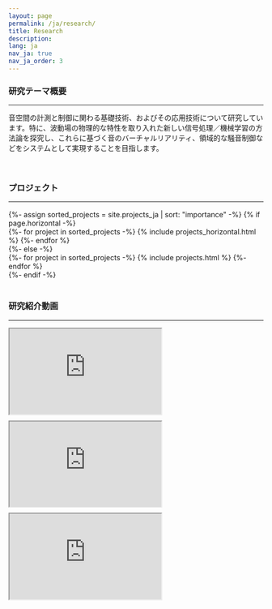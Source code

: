 ```yaml
---
layout: page
permalink: /ja/research/
title: Research
description:
lang: ja 
nav_ja: true
nav_ja_order: 3
---
```


### 研究テーマ概要

---

音空間の計測と制御に関わる基礎技術、およびその応用技術について研究しています。特に、波動場の物理的な特性を取り入れた新しい信号処理／機械学習の方法論を探究し、これらに基づく音のバーチャルリアリティ、領域的な騒音制御などをシステムとして実現することを目指します。

<div style="width: 90%; margin: 1rem;">
<script defer class="speakerdeck-embed" data-id="86139ad3a3764083a970cfecec71f171" data-ratio="1.7777777777777777" src="//speakerdeck.com/assets/embed.js"></script>
</div>

<br />

### プロジェクト

---

<div class="projects" style="margin-top: 1rem;">
<!-- Display projects without categories -->
{%- assign sorted_projects = site.projects_ja | sort: "importance" -%}
<!-- Generate cards for each project -->
{% if page.horizontal -%}
<div class="container">
<div class="row row-cols-2">
{%- for project in sorted_projects -%}
    {% include projects_horizontal.html %}
{%- endfor %}
</div>
</div>
{%- else -%}
<div class="grid">
{%- for project in sorted_projects -%}
    {% include projects.html %}
{%- endfor %}
</div>
{%- endif -%}
</div>

<br />

### 研究紹介動画

---

<div class="video-container" style="display: flex; flex-wrap: wrap; justify-content: left; gap: 10px;">
<iframe style="width: 100%; max-width: 300px; aspect-ratio: 16/ 9;" src="https://www.youtube.com/embed/RlbMzSLcLOQ?si=fjWvLIlRxLwrJ3ZZ" allowfullscreen></iframe>
<iframe style="width: 100%; max-width: 300px; aspect-ratio: 16/ 9;" src="https://www.youtube.com/embed/C5mmF5BE2iU?si=hSCdtVj-Tia5O9Yx" allowfullscreen></iframe>
<iframe style="width: 100%; max-width: 300px; aspect-ratio: 16/ 9;" src="https://www.youtube.com/embed/2Ru7-XwRTak?si=ixCJinTg3PyToj8r" allowfullscreen></iframe>
</div>